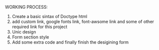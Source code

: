 
WORKING PROCESS:

1. Create a basic sintax of Doctype html
2. add custom link, google fonts link, font-awsome link and some of other required link for this project 
3. Unic design
4. Form section style
5. Add some extra code and finally finish the desigining form